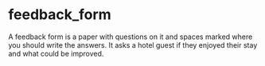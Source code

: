 # feedback_form
A feedback form is a paper with questions on it and spaces marked where you should write the answers. It asks a hotel guest if they enjoyed their stay and what could be improved.
